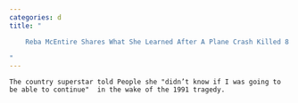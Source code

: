 ```yaml
---
categories: d
title: "

    Reba McEntire Shares What She Learned After A Plane Crash Killed 8 Members Of Her Band

"
---
```



    The country superstar told People she "didn’t know if I was going to be able to continue"  in the wake of the 1991 tragedy.


